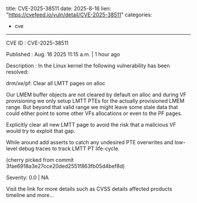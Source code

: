  
title: CVE-2025-38511
date: 2025-8-16
lien: "https://cvefeed.io/vuln/detail/CVE-2025-38511"
categories:
  - cve
---

CVE ID : CVE-2025-38511

Published :  Aug. 16
2025
11:15 a.m. | 1 hour ago

Description : In the Linux kernel
the following vulnerability has been resolved:

drm/xe/pf: Clear all LMTT pages on alloc

Our LMEM buffer objects are not cleared by default on alloc
and during VF provisioning we only setup LMTT PTEs for the
actually provisioned LMEM range. But beyond that valid range
we might leave some stale data that could either point to some
other VFs allocations or even to the PF pages.

Explicitly clear all new LMTT page to avoid the risk that a
malicious VF would try to exploit that gap.

While around add asserts to catch any undesired PTE overwrites
and low-level debug traces to track LMTT PT life-cycle.

(cherry picked from commit 3fae6918a3e27cce20ded2551f863fb05d4bef8d)

Severity: 0.0 | NA

Visit the link for more details
such as CVSS details
affected products
timeline
and more...
